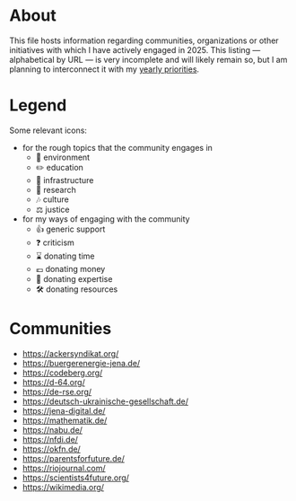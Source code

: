 # About

This file hosts information regarding communities, organizations or other initiatives with which I have actively engaged in 2025. This listing &mdash; alphabetical by URL &mdash; is very incomplete and will likely remain so, but I am planning to interconnect it with my [yearly priorities](../new-year-resolutions). 

# Legend

Some relevant icons:
* for the rough topics that the community engages in
  * 🌱 environment
  * ✏️ education
  * 🌉 infrastructure
  * 🔬 research
  * 🎶 culture
  * ⚖️ justice
* for my ways of engaging with the community
  * 👍 generic support
  * ❓ criticism
  * ⌛ donating time
  * 💶 donating money
  * 🧠 donating expertise
  * 🛠️ donating resources 

# Communities

* https://ackersyndikat.org/
* https://buergerenergie-jena.de/
* https://codeberg.org/
* https://d-64.org/
* https://de-rse.org/
* https://deutsch-ukrainische-gesellschaft.de/
* https://jena-digital.de/
* https://mathematik.de/
* https://nabu.de/
* https://nfdi.de/
* https://okfn.de/
* https://parentsforfuture.de/
* https://riojournal.com/
* https://scientists4future.org/
* https://wikimedia.org/
